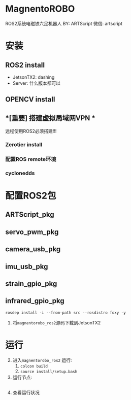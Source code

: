 # MagnentoROBO
ROS2系统电磁铁六足机器人
BY: ARTScript 微信: artscript
# 安装
## ROS2 install
+ JetsonTX2: dashing
+ Server: 什么版本都可以

## OPENCV install

## *[重要] 搭建虚拟局域网VPN *
远程使用ROS2必须搭建!!!
### Zerotier install

### 配置ROS remote环境

### cyclonedds

# 配置ROS2包
## ARTScript_pkg

## servo_pwm_pkg

## camera_usb_pkg

## imu_usb_pkg

## strain_gpio_pkg

## infrared_gpio_pkg

```shell
rosdep install -i --from-path src --rosdistro foxy -y
```
1. 将`magnentorobo_ros2`源码下载到JetsonTX2

# 运行
2. 进入`magnentorobo_ros2` 运行:
   1. `colcon build`
   2. `source install/setup.bash`
3. 运行节点:
```shell

```
4. 查看运行状况